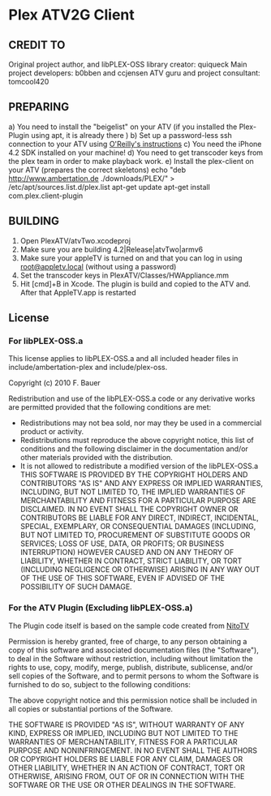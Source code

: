 # Plex ATV2G Client

## CREDIT TO
Original project author, and libPLEX-OSS library creator: quiqueck
Main project developers: b0bben and ccjensen
ATV guru and project consultant: tomcool420

## PREPARING
a) You need to install the "beigelist" on your ATV (if you installed the Plex-Plugin using apt, it is already there )
b) Set up a password-less ssh connection to your ATV using [O'Reilly's instructions](http://oreilly.com/pub/h/66)
c) You need the iPhone 4.2 SDK installed on your machine!
d) You need to get transcoder keys from the plex team in order to make playback work.
e) Install the plex-client on your ATV (prepares the correct skeletons)
		echo "deb http://www.ambertation.de ./downloads/PLEX/" > /etc/apt/sources.list.d/plex.list
		apt-get update
		apt-get install com.plex.client-plugin

## BUILDING
1. Open PlexATV/atvTwo.xcodeproj
2. Make sure you are building 4.2|Release|atvTwo|armv6
3. Make sure your appleTV is turned on and that you can log in using root@appletv.local (without using a password)
4. Set the transcoder keys in PlexATV/Classes/HWAppliance.mm
5. Hit [cmd]+B in Xcode. The plugin is build and copied to the ATV and. After that AppleTV.app is restarted

## License
### For libPLEX-OSS.a
This license applies to libPLEX-OSS.a and all included header files in include/ambertation-plex and include/plex-oss.

Copyright (c) 2010 F. Bauer

Redistribution and use of the libPLEX-OSS.a code or any derivative works are permitted provided that the following conditions are met:
- Redistributions may not bea sold, nor may they be used in a commercial product or activity.
- Redistributions must reproduce the above copyright notice, this list of conditions and the following disclaimer in the documentation and/or other materials provided with the distribution.
- It is not allowed to redistribute a modified version of the libPLEX-OSS.a  
THIS SOFTWARE IS PROVIDED BY THE COPYRIGHT HOLDERS AND CONTRIBUTORS "AS IS" AND ANY EXPRESS OR IMPLIED WARRANTIES, INCLUDING, BUT NOT LIMITED TO, THE IMPLIED WARRANTIES OF MERCHANTABILITY AND FITNESS FOR A PARTICULAR PURPOSE ARE DISCLAIMED. IN NO EVENT SHALL THE COPYRIGHT OWNER OR CONTRIBUTORS BE LIABLE FOR ANY DIRECT, INDIRECT, INCIDENTAL, SPECIAL, EXEMPLARY, OR CONSEQUENTIAL DAMAGES (INCLUDING, BUT NOT LIMITED TO, PROCUREMENT OF SUBSTITUTE GOODS OR SERVICES; LOSS OF USE, DATA, OR PROFITS; OR BUSINESS INTERRUPTION) HOWEVER CAUSED AND ON ANY THEORY OF LIABILITY, WHETHER IN CONTRACT, STRICT LIABILITY, OR TORT (INCLUDING NEGLIGENCE OR OTHERWISE) ARISING IN ANY WAY OUT OF THE USE OF THIS SOFTWARE, EVEN IF ADVISED OF THE POSSIBILITY OF SUCH DAMAGE.


### For the ATV Plugin (Excluding libPLEX-OSS.a)
The Plugin code itself is based on the sample code created 
from [NitoTV](http://www.iclarified.com/entry/index.php?enid=12374)

Permission is hereby granted, free of charge, to any person obtaining a copy
of this software and associated documentation files (the "Software"), to deal
in the Software without restriction, including without limitation the rights
to use, copy, modify, merge, publish, distribute, sublicense, and/or sell
copies of the Software, and to permit persons to whom the Software is
furnished to do so, subject to the following conditions:

The above copyright notice and this permission notice shall be included in
all copies or substantial portions of the Software.

THE SOFTWARE IS PROVIDED "AS IS", WITHOUT WARRANTY OF ANY KIND, EXPRESS OR
IMPLIED, INCLUDING BUT NOT LIMITED TO THE WARRANTIES OF MERCHANTABILITY,
FITNESS FOR A PARTICULAR PURPOSE AND NONINFRINGEMENT. IN NO EVENT SHALL THE
AUTHORS OR COPYRIGHT HOLDERS BE LIABLE FOR ANY CLAIM, DAMAGES OR OTHER
LIABILITY, WHETHER IN AN ACTION OF CONTRACT, TORT OR OTHERWISE, ARISING FROM,
OUT OF OR IN CONNECTION WITH THE SOFTWARE OR THE USE OR OTHER DEALINGS IN
THE SOFTWARE.